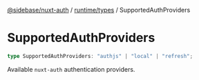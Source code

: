 [@sidebase/nuxt-auth](../../../index.md) / [runtime/types](../index.md) / SupportedAuthProviders

# SupportedAuthProviders

```ts
type SupportedAuthProviders: "authjs" | "local" | "refresh";
```

Available `nuxt-auth` authentication providers.
